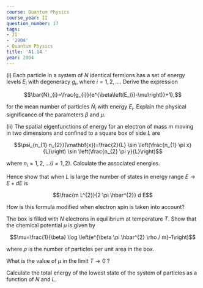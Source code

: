 ```yaml
---
course: Quantum Physics
course_year: II
question_number: 17
tags:
- II
- '2004'
- Quantum Physics
title: 'A1.14 '
year: 2004
---
```



(i) Each particle in a system of $N$ identical fermions has a set of energy levels $E_{i}$ with degeneracy $g_{i}$, where $i=1,2, \ldots$. Derive the expression

$$\bar{N}_{i}=\frac{g_{i}}{e^{\beta\left(E_{i}-\mu\right)}+1},$$

for the mean number of particles $\bar{N}_{i}$ with energy $E_{i}$. Explain the physical significance of the parameters $\beta$ and $\mu$.

(ii) The spatial eigenfunctions of energy for an electron of mass $m$ moving in two dimensions and confined to a square box of side $L$ are

$$\psi_{n_{1} n_{2}}(\mathbf{x})=\frac{2}{L} \sin \left(\frac{n_{1} \pi x}{L}\right) \sin \left(\frac{n_{2} \pi y}{L}\right)$$

where $n_{i}=1,2, \ldots(i=1,2)$. Calculate the associated energies.

Hence show that when $L$ is large the number of states in energy range $E \rightarrow E+d E$ is

$$\frac{m L^{2}}{2 \pi \hbar^{2}} d E$$

How is this formula modified when electron spin is taken into account?

The box is filled with $N$ electrons in equilibrium at temperature $T$. Show that the chemical potential $\mu$ is given by

$$\mu=\frac{1}{\beta} \log \left(e^{\beta \pi \hbar^{2} \rho / m}-1\right)$$

where $\rho$ is the number of particles per unit area in the box.

What is the value of $\mu$ in the limit $T \rightarrow 0$ ?

Calculate the total energy of the lowest state of the system of particles as a function of $N$ and $L$.